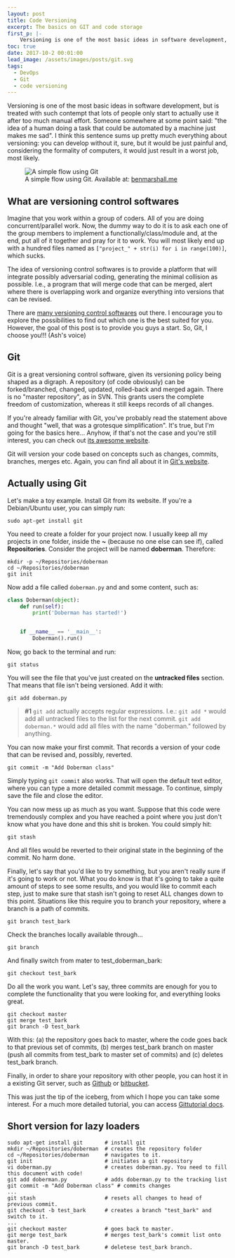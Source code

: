 ```yaml
---
layout: post
title: Code Versioning
excerpt: The basics on GIT and code storage
first_p: |-
    Versioning is one of the most basic ideas in software development, but is treated with such contempt that lots of people only start to actually use it after too much manual effort. Someone somewhere at some point said: "the idea of a human doing a task that could be automated by a machine just makes me sad". I think this sentence sums up pretty much everything about versioning: you can develop without it, sure, but it would be just painful and, considering the formality of computers, it would just result in a worst job, most likely.
toc: true
date: 2017-10-2 00:01:00
lead_image: /assets/images/posts/git.svg
tags:
  - DevOps
  - Git
  - code versioning
---
```


<span class="display-6">Versioning</span> is one of the most basic ideas in software development, but is treated with such contempt that lots of people only start to actually use it after too much manual effort. Someone somewhere at some point said: "the idea of a human doing a task that could be automated by a machine just makes me sad". I think this sentence sums up pretty much everything about versioning: you can develop without it, sure, but it would be just painful and, considering the formality of computers, it would just result in a worst job, most likely.

<figure>
  <img src="{{site.baseurl}}/assets/images/posts/git.svg" alt="A simple flow using Git" class="figure-img img-fluid rounded" />
    <figcaption>A simple flow using Git. Available at: <a href="https://www.benmarshall.me/git-rebase/">benmarshall.me</a></figcaption>
</figure>

## What are versioning control softwares

Imagine that you work within a group of coders. All of you are doing concurrent/parallel work. Now, the dummy way to do it is to ask each one of the group members to implement a functionally/class/module and, at the end, put all of it together and pray for it to work. You will most likely end up with a hundred files named as `["project_" + str(i) for i in range(100)]`, which sucks.

The idea of versioning control softwares is to provide a platform that will integrate possibly adversarial coding, generating the minimal collision as possible. I.e., a program that will merge code that can be merged, alert where there is overlapping work and organize everything into versions that can be revised.

There are [many versioning control softwares](http://www.smashingmagazine.com/2008/09/18/the-top-7-open-source-version-control-systems/) out there. I encourage you to explore the possibilities to find out which one is the best suited for you. However, the goal of this post is to provide you guys a start. So, Git, I choose you!!! (Ash's voice)

## Git

Git is a great versioning control software, given its versioning policy being shaped as a digraph. A repository (of code obviously) can be forked/branched, changed, updated, rolled-back and merged again. There is no "master repository", as in SVN. This grants users the complete freedom of customization, whereas it still keeps records of all changes.

If you're already familiar with Git, you've probably read the statement above and thought "well, that was a grotesque simplification". It's true, but I'm going for the basics here... Anyhow, if that's not the case and you're still interest, you can check out [its awesome website](http://git-scm.com/).

Git will version your code based on concepts such as changes, commits, branches, merges etc. Again, you can find all about it in [Git's website](http://git-scm.com/).

## Actually using Git

Let's make a toy example. Install Git from its website. If you're a Debian/Ubuntu user, you can simply run:
```shell
sudo apt-get install git
```

You need to create a folder for your project now. I usually keep all my projects in one folder, inside the **~** (because no one else can see if), called **Repositories**. Consider the project will be named **doberman**. Therefore:
```shell
mkdir -p ~/Repositories/doberman
cd ~/Repositories/doberman
git init
```

Now add a file called `doberman.py` and and some content, such as:
```python
class Doberman(object):
    def run(self):
        print('Doberman has started!')


    if __name__ == '__main__':
        Doberman().run()
```

Now, go back to the terminal and run:

```shell
git status
```

You will see the file that you've just created on the <b>untracked files</b> section. That means that file isn't being versioned. Add it with:
```shell
git add doberman.py
```

> **#1** `git add` actually accepts regular expressions. I.e.: `git add *` would add all untracked files to the list for the next commit. `git add doberman.*` would add all files with the name "doberman." followed by anything.

You can now make your first commit. That records a version of your code that can be revised and, possibly, reverted.
```shell
git commit -m "Add Doberman class"
```

Simply typing `git commit` also works. That will open the default text editor, where you can type a more detailed commit message. To continue, simply save the file and close the editor.

You can now mess up as much as you want. Suppose that this code were tremendously complex and you have reached a point where you just don't know what you have done and this shit is broken. You could simply hit:
```shell
git stash
```

And all files would be reverted to their original state in the beginning of the commit. No harm done.

Finally, let's say that you'd like to try something, but you aren't really sure if it's going to work or not. What you do know is that it's going to take a quite amount of steps to see some results, and you would like to commit each step, just to make sure that stash isn't going to reset ALL changes down to this point. Situations like this require you to branch your repository, where a branch is a path of commits.
```shell
git branch test_bark
```

Check the branches locally available through...
```shell
git branch
```

And finally switch from mater to test_doberman_bark:
```shell
git checkout test_bark
```

Do all the work you want. Let's say, three commits are enough for you to complete the functionality that you were looking for, and everything looks great.
```shell
git checkout master
git merge test_bark
git branch -D test_bark
```

With this: (a) the repository goes back to master, where the code goes back to that previous set of commits, (b) merges test_bark branch on master (push all commits from test_bark to master set of commits) and (c) deletes test_bark branch.

Finally, in order to share your repository with other people, you can host it in a existing Git server, such as [Github](https://github.com) or [bitbucket](http://bitbucket.org/).

This was just the tip of the iceberg, from which I hope you can take some interest. For a much more detailed tutorial, you can access [Gittutorial docs](git-scm.com/docs/gittutorial).

## Short version for lazy loaders

```shell
sudo apt-get install git       # install git
mkdir ~/Repositories/doberman  # creates the repository folder
cd ~/Repositories/doberman     # navigates to it.
git init                       # initiates a git repository
vi doberman.py                 # creates doberman.py. You need to fill this document with code!
git add doberman.py            # adds doberman.py to the tracking list
git commit -m "Add Doberman class" # commits changes
...
git stash                      # resets all changes to head of previous commit.
git checkout -b test_bark      # creates a branch "test_bark" and switch to it.
...
git checkout master            # goes back to master.
git merge test_bark            # merges test_bark's commit list onto master.
git branch -D test_bark        # deletese test_bark branch.
```
